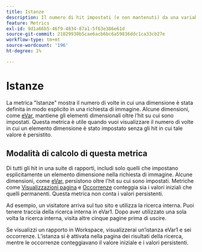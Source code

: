 ```yaml
---
title: Istanze
description: Il numero di hit impostati (e non mantenuti) da una variabile.
feature: Metrics
exl-id: 9d1a66b5-46f9-4834-87a1-5f63e386e61d
source-git-commit: 21029930b5cae6acb6bc6a59836ddc1ca33cb27e
workflow-type: tm+mt
source-wordcount: '196'
ht-degree: 1%

---
```


# Istanze

La metrica &quot;Istanze&quot; mostra il numero di volte in cui una dimensione è stata definita in modo esplicito in una richiesta di immagine. Alcune dimensioni, come [eVar](../dimensions/evar.md), mantiene gli elementi dimensionali oltre l’hit su cui sono impostati. Questa metrica è utile quando vuoi visualizzare il numero di volte in cui un elemento dimensione è stato impostato senza gli hit in cui tale valore è persistito.

## Modalità di calcolo di questa metrica

Di tutti gli hit in una suite di rapporti, includi solo quelli che impostano esplicitamente un elemento dimensione nella richiesta di immagine. Alcune dimensioni, come [eVar](../dimensions/evar.md), persistono oltre l&#39;hit su cui sono impostati. Metriche come [Visualizzazioni pagina](page-views.md) e [Occorrenze](occurrences.md) conteggia sia i valori iniziali che quelli permanenti. Questa metrica non conta i valori persistenti.

Ad esempio, un visitatore arriva sul tuo sito e utilizza la ricerca interna. Puoi tenere traccia della ricerca interna in eVar1. Dopo aver utilizzato una sola volta la ricerca interna, visita altre cinque pagine prima di uscire.

Se visualizzi un rapporto in Workspace, visualizzerai un’istanza eVar1 e sei occorrenze. L’istanza si è attivata nella pagina dei risultati della ricerca, mentre le occorrenze conteggiavano il valore iniziale e i valori persistenti.
